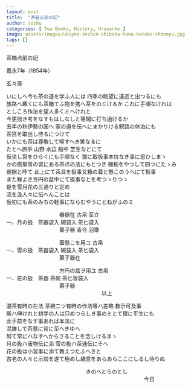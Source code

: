 ```yaml
---
layout: post
title:  "茶箱点前の記"
author: soshu
categories: [ Tea Books, History, Urasenke ]
image: assets/images/ukiyoe-zeshin-shibata-hana-kurabe-chonoyu.jpg
tags: []
---
```


茶箱点前の記

嘉永7年（1854年）

玄々斎

いにしへ今も茶の道を学ふ人には 四季の眺望に遠近と出つるにも  
旅路へ趣くにも茶箱てふ物を携へ茶をのミけるか これに手順なけれは  
としころ作法を望人多くミへけれと  
今更拙き考をなすもはしなしと等閑に打ち過けるか  
去年の秋伊勢の国へ 家の道を伝へにまかりける駅路の休泊にも  
茶筥を取出し侍るにつけて  
いかにも茶は尊敬して喫すへき筈なるに  
たとへ旅亭 山野 水辺 船中 芝生などにて  
仮坐し筥をひらくにも手順なく 猥に取扱事本位なき事に思ひしまゝ  
かの旅箪笥の習にある茶点の法にもとつき 棚板をやつして四つにたゝみ  
器据と呼て 此上にて茶具を扱事又箱の蓋と懸このうへにて扱事  
また程よき方円の盆中にて扱事なとを考つゝりつゝ  
是を雪月花の三通りと定め  
流を汲人々に伝へんことは  
仮初にも茶のみちの軽事にならむやうにとねがふのミ  

　　　　　　　　　　器据在 古帛 荃立  
一、月の扱　茶器袋入 碗袋入 茶匕袋入  
　　　　　　　　　　菓子器 香合 羽箒  

　　　　　　　　　　蓋懸こを用ユ 古帛  
一、雪の扱　茶器袋入 碗袋入 茶匕袋入  
　　　　　　　　　　菓子器在  

　　　　　　　　　　方円の盆ヲ用ユ 古帛  
一、花の扱　茶器 茶碗 茶匕皆袋入  
　　　　　　　　　　菓子器  
　　　　　　　　　　　　　　　　　　以上  

濃茶有時の左法 茶碗二ツ有時の作法等ハ差略 教示可及事  
斯ハ伸けれと初学の人は只めつらしき事のミとて猥に平生にも  
此手前をなす事あれば本法に  
混雑して茶意に背に至へきゆへ  
努て常にハなすへからさることを念しけるまゝ  
月の扱ハ唐物伝に添 雪の扱ハ茶通伝にそへ  
花の扱は小習事に添て教えつたふへきと  
古老の人々と示談を遂て極めし趣意をあらあらここにしるし侍りぬ  

　　　　　　　　　　　　　　　きのへとらのとし  
　　　　　　　　　　　　　　　　　　　　　　　　　　今日  
